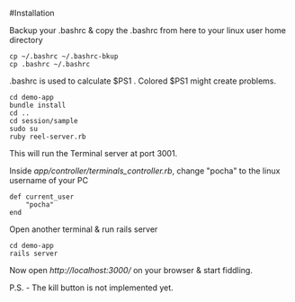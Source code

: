 #Installation 

Backup your .bashrc & copy the .bashrc from here to your linux user home directory

	cp ~/.bashrc ~/.bashrc-bkup
	cp .bashrc ~/.bashrc

.bashrc is used to calculate $PS1 . Colored $PS1 might create problems. 

	cd demo-app
	bundle install
	cd ..
	cd session/sample
	sudo su
	ruby reel-server.rb

This will run the Terminal server at port 3001.

Inside *app/controller/terminals_controller.rb*, change "pocha" to the linux username of your PC

	def current_user
		"pocha"
	end

Open another terminal & run rails server
	
	cd demo-app
	rails server

Now open *http://localhost:3000/* on your browser & start fiddling.

P.S. - The kill button is not implemented yet.
